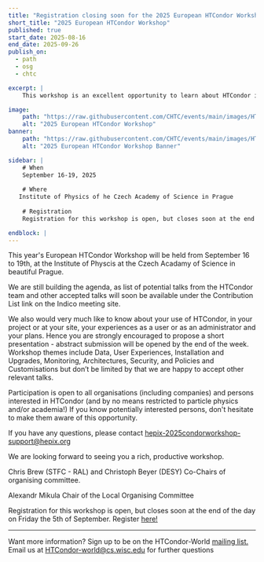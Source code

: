 ```yaml
---
title: "Registration closing soon for the 2025 European HTCondor Workshop, September 16-19"
short_title: "2025 European HTCondor Workshop"
published: true
start_date: 2025-08-16
end_date: 2025-09-26
publish_on:
  - path
  - osg
  - chtc

excerpt: |
    This workshop is an excellent opportunity to learn about HTCondor in Prague.

image:
    path: "https://raw.githubusercontent.com/CHTC/events/main/images/HTCondorEurope.jpeg"
    alt: "2025 European HTCondor Workshop"
banner:
    path: "https://raw.githubusercontent.com/CHTC/events/main/images/HTCondorEurope.jpeg"
    alt: "2025 European HTCondor Workshop Banner"

sidebar: |
    # When
    September 16-19, 2025
    
    # Where
   Institute of Physics of he Czech Academy of Science in Prague
    
    # Registration
    Registration for this workshop is open, but closes soon at the end of the day on Friday the 5th of September. Register [here!](https://indico.cern.ch/e/htcondor2025)

endblock: |
---
```


This year's European HTCondor Workshop will be held from September 16 to 19th, at the Institute of Physcis at the Czech Acadamy of Science in beautiful Prague.

We are still building the agenda, as list of potential talks from the HTCondor team and other accepted talks will soon be available  under the Contribution List link on the Indico meeting site. 

We also would very much like to know about your use of HTCondor, in your project or at your site, your experiences as a user or as an administrator and your plans. Hence you are strongly encouraged to propose a short presentation - abstract submission will be opened by the end of the week. Workshop themes include Data, User Experiences, Installation and Upgrades, Monitoring, Architectures, Security, and Policies and Customisations but don’t be limited by that we are happy to accept other relevant talks.
 
Participation is open to all organisations (including companies) and persons interested in HTCondor (and by no means restricted to particle physics and/or academia!) If you know potentially interested persons, don't hesitate to make them aware of this opportunity.
 
If you have any questions, please contact [hepix-2025condorworkshop-support@hepix.org](hepix-2025condorworkshop-support@hepix.org)
 
We are looking forward to seeing you a rich, productive workshop.
 
Chris Brew (STFC - RAL) and Christoph Beyer (DESY)
Co-Chairs of organising committee.
 
Alexandr Mikula
Chair of the Local Organising Committee

Registration for this workshop is open, but closes soon at the end of the day on Friday the 5th of September. Register [here!](https://indico.cern.ch/e/htcondor2025)

---

Want more information? Sign up to be on the HTCondor-World [mailing list.](https://lists.cs.wisc.edu/mailman/listinfo/htcondor-world) Email us at [HTCondor-world@cs.wisc.edu](HTCondor-world@cs.wisc.edu) for further questions
